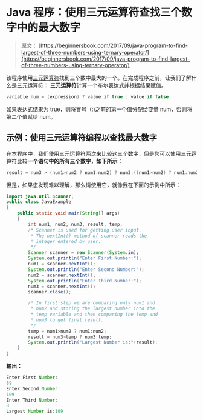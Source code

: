 # Java 程序：使用三元运算符查找三个数字中的最大数字

> 原文： [https://beginnersbook.com/2017/09/java-program-to-find-largest-of-three-numbers-using-ternary-operator/](https://beginnersbook.com/2017/09/java-program-to-find-largest-of-three-numbers-using-ternary-operator/)

该程序使用[三元运算符](https://beginnersbook.com/2017/08/operators-in-java/)找到三个数中最大的一个。在完成程序之前，让我们了解什么是三元运算符：
**三元运算符**计算一个布尔表达式并根据结果赋值。

```java
variable num = (expression) ? value if true : value if false
```

如果表达式结果为 true，则将冒号（:)之前的第一个值分配给变量 num，否则将第二个值赋给 num。

## 示例：使用三元运算符编程以查找最大数字

在本程序中，我们使用三元运算符两次来比较这三个数字，但是您可以使用三元运算符比较**一个语句中的所有三个数字，如下所示：**

```java
result = num3 > (num1>num2 ? num1:num2) ? num3:((num1>num2) ? num1:num2);
```

但是，如果您发现难以理解，那么请使用它，就像我在下面的示例中所示：

```java
import java.util.Scanner;
public class JavaExample 
{
    public static void main(String[] args) 
    {
        int num1, num2, num3, result, temp;
        /* Scanner is used for getting user input. 
         * The nextInt() method of scanner reads the
         * integer entered by user.
         */
        Scanner scanner = new Scanner(System.in);
        System.out.println("Enter First Number:");
        num1 = scanner.nextInt();
        System.out.println("Enter Second Number:");
        num2 = scanner.nextInt();
        System.out.println("Enter Third Number:");
        num3 = scanner.nextInt();
        scanner.close();

        /* In first step we are comparing only num1 and
         * num2 and storing the largest number into the
         * temp variable and then comparing the temp and
         * num3 to get final result.
         */
        temp = num1>num2 ? num1:num2;
        result = num3>temp ? num3:temp;
        System.out.println("Largest Number is:"+result);
    }
}
```

**输出：**

```java
Enter First Number:
89
Enter Second Number:
109
Enter Third Number:
8
Largest Number is:109
```